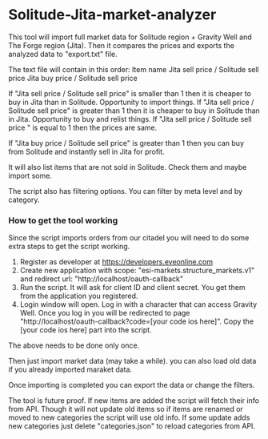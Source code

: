 # Solitude-Jita-market-analyzer

This tool will import full market data for Solitude region + Gravity Well and The Forge region (Jita).
Then it compares the prices and exports the analyzed data to "export.txt" file.

The text file will contain in this order:
Item name
Jita sell price / Solitude sell price
Jita buy price / Solitude sell price

If "Jita sell price / Solitude sell price" is smaller than 1 then it is cheaper to buy in Jita than in Solitude. Opportunity to import things.
If "Jita sell price / Solitude sell price" is greater than 1 then it is cheaper to buy in Solitude than in Jita. Opportunity to buy and relist things.
If  "Jita sell price / Solitude sell price " is equal to 1 then the prices are same.

If "Jita buy price / Solitude sell price" is greater than 1 then you can buy from Solitude and instantly sell in Jita for profit.

It will also list items that are not sold in Solitude. Check them and maybe import some.

The script also has filtering options. You can filter by meta level and by category.

### How to get the tool working
Since the script imports orders from our citadel you will need to do some extra steps to get the script working.

1) Register as developer at https://developers.eveonline.com
2) Create new application with scope: "esi-markets.structure_markets.v1" and redirect url: "http://localhost/oauth-callback"
3) Run the script. It will ask for client ID and client secret. You get them from the application you registered.
4) Login window will open. Log in with a character that can access Gravity Well.
Once you log in you will be redirected to page "http://localhost/oauth-callback?code=[your code ios here]". Copy the [your code ios here] part into the script.

The above needs to be done only once.

Then just import market data (may take a while). you can also load old data if you already imported maraket data.

Once importing is completed you can export the data or change the filters.

The tool is future proof. If new items are added the script will fetch their info from API. Though it will not update old items so if items are renamed or moved to new categories the script will use old info. If some update adds new categories just delete "categories.json" to reload categories from API.

